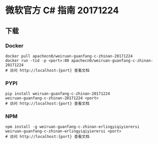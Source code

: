 # 微软官方 C# 指南 20171224

## 下载

### Docker

```
docker pull apachecn0/weiruan-guanfang-c-zhinan-20171224
docker run -tid -p <port>:80 apachecn0/weiruan-guanfang-c-zhinan-20171224
# 访问 http://localhost:{port} 查看文档
```

### PYPI

```
pip install weiruan-guanfang-c-zhinan-20171224
weiruan-guanfang-c-zhinan-20171224 <port>
# 访问 http://localhost:{port} 查看文档
```

### NPM

```
npm install -g weiruan-guanfang-c-zhinan-erlingyiqiyierersi
weiruan-guanfang-c-zhinan-erlingyiqiyierersi <port>
# 访问 http://localhost:{port} 查看文档
```